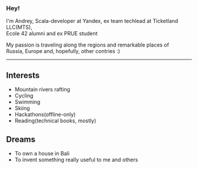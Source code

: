 ### Hey!

I'm Andrey, Scala-developer at Yandex, ex team techlead at Ticketland LLC(MTS),  
Ecole 42 alumni and ex PRUE student

My passion is traveling along the regions and remarkable places of  
Russia, Europe and, hopefully, other contries :)

---
## Interests
 - Mountain rivers rafting
 - Cycling
 - Swimming
 - Skiing
 - Hackathons(offline-only)
 - Reading(technical books, mostly)

## Dreams
 - To own a house in Bali
 - To invent something really useful to me and others